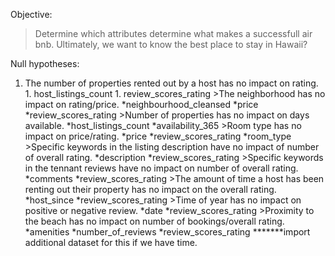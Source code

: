 Objective:

>Determine which attributes determine what makes a successfull air bnb. 
>Ultimately, we want to know the best place to stay in Hawaii?

  Null hypotheses:
  1. The number of properties rented out by a host has no impact on rating.
    1. host_listings_count
    1. review_scores_rating
    >The neighborhood has no impact on rating/price.
      *neighbourhood_cleansed
      *price
      *review_scores_rating
    >Number of properties has no impact on days available.
      *host_listings_count
      *availability_365
    >Room type has no impact on price/rating.
      *price
      *review_scores_rating
      *room_type
    >Specific keywords in the listing description have no impact of number of overall rating.
      *description
      *review_scores_rating
    >Specific keywords in the tennant reviews have no impact on number of overall rating.
      *comments
      *review_scores_rating
    >The amount of time a host has been renting out their property has no impact on the overall rating.
      *host_since
      *review_scores_rating
    >Time of year has no impact on positive or negative review.
      *date
      *review_scores_rating
    >Proximity to the beach has no impact on number of bookings/overall rating.
      *amenities
      *number_of_reviews
      *review_scores_rating
      *******import additional dataset for this if we have time.
